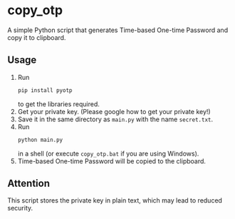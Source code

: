 # copy_otp

A simple Python script that generates Time-based One-time Password and copy it to clipboard.

## Usage

1. Run
   ```sh
   pip install pyotp
   ```
   to get the libraries required.
2. Get your private key. (Please google how to get your private key!)
3. Save it in the same directory as `main.py` with the name `secret.txt`.
4. Run
   ```sh
   python main.py
   ```
   in a shell (or execute `copy_otp.bat` if you are using Windows).
5. Time-based One-time Password will be copied to the clipboard.

## Attention

This script stores the private key in plain text, which may lead to reduced security.